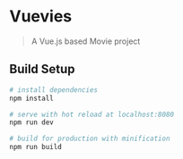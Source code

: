 # Vuevies

> A Vue.js based Movie project

## Build Setup

``` bash
# install dependencies
npm install

# serve with hot reload at localhost:8080
npm run dev

# build for production with minification
npm run build